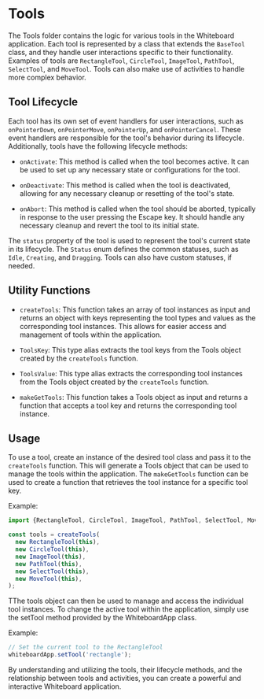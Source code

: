 # Tools

The Tools folder contains the logic for various tools in the Whiteboard application. Each tool is represented by a class that extends the `BaseTool` class, and they handle user interactions specific to their functionality. Examples of tools are `RectangleTool`, `CircleTool`, `ImageTool`, `PathTool`, `SelectTool`, and `MoveTool`. Tools can also make use of activities to handle more complex behavior.

## Tool Lifecycle

Each tool has its own set of event handlers for user interactions, such as `onPointerDown`, `onPointerMove`, `onPointerUp`, and `onPointerCancel`. These event handlers are responsible for the tool's behavior during its lifecycle. Additionally, tools have the following lifecycle methods:

- `onActivate`: This method is called when the tool becomes active. It can be used to set up any necessary state or configurations for the tool.

- `onDeactivate`: This method is called when the tool is deactivated, allowing for any necessary cleanup or resetting of the tool's state.

- `onAbort`: This method is called when the tool should be aborted, typically in response to the user pressing the Escape key. It should handle any necessary cleanup and revert the tool to its initial state.

The `status` property of the tool is used to represent the tool's current state in its lifecycle. The `Status` enum defines the common statuses, such as `Idle`, `Creating`, and `Dragging`. Tools can also have custom statuses, if needed.

## Utility Functions

- `createTools`: This function takes an array of tool instances as input and returns an object with keys representing the tool types and values as the corresponding tool instances. This allows for easier access and management of tools within the application.

- `ToolsKey`: This type alias extracts the tool keys from the Tools object created by the `createTools` function.

- `ToolsValue`: This type alias extracts the corresponding tool instances from the Tools object created by the `createTools` function.

- `makeGetTools`: This function takes a Tools object as input and returns a function that accepts a tool key and returns the corresponding tool instance.

## Usage

To use a tool, create an instance of the desired tool class and pass it to the `createTools` function. This will generate a Tools object that can be used to manage the tools within the application. The `makeGetTools` function can be used to create a function that retrieves the tool instance for a specific tool key.

Example:

```ts
import {RectangleTool, CircleTool, ImageTool, PathTool, SelectTool, MoveTool} from '~core/tools';

const tools = createTools(
  new RectangleTool(this),
  new CircleTool(this),
  new ImageTool(this),
  new PathTool(this),
  new SelectTool(this),
  new MoveTool(this),
);

```
TThe tools object can then be used to manage and access the individual tool instances. To change the active tool within the application, simply use the setTool method provided by the WhiteboardApp class.

Example:

```ts
// Set the current tool to the RectangleTool
whiteboardApp.setTool('rectangle');
```
By understanding and utilizing the tools, their lifecycle methods, and the relationship between tools and activities, you can create a powerful and interactive Whiteboard application.
